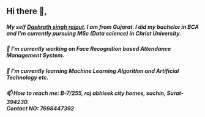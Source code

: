 ## Hi there 👋,
##### My self <b><u>Dashrath singh rajput</b></u>. I am from Gujarat. I did my bachelor in BCA and I'm currently pursuing MSc (Data science) in Christ University.
##### 🔭 I’m currently working on Face Recognition based Attendance Management System.
##### 🌱 I’m currently learning Machine Learning Algorithm and Artificial Technology etc.
##### 📫 How to reach me: B-7/255, raj abhisek city homes, sachin, Surat-394230.<br><t> Contact NO: 7698447392 
<!--
**DashrathSingh07/DashrathSingh07** is a ✨ _special_ ✨ repository because its `README.md` (this file) appears on your GitHub profile.

Here are some ideas to get you started:

- 🔭 I’m currently working on ...
- 🌱 I’m currently learning ...
- 👯 I’m looking to collaborate on ...
- 🤔 I’m looking for help with ...
- 💬 Ask me about ...
- 📫 How to reach me: ...
- 😄 Pronouns: ...
- ⚡ Fun fact: ...
-->
